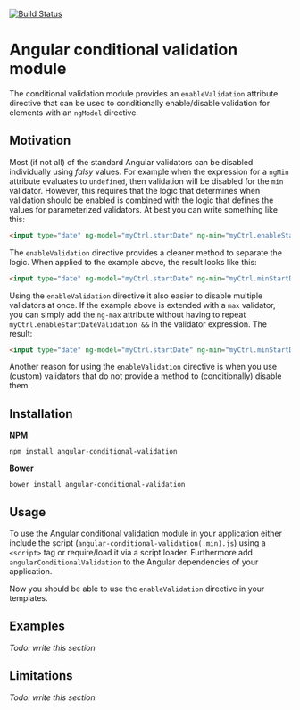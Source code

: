 [![Build Status](https://api.travis-ci.org/dscheerens/angular-conditional-validation.svg?branch=master)](https://travis-ci.org/dscheerens/angular-conditional-validation)

Angular conditional validation module
=====================================

The conditional validation module provides an `enableValidation` attribute directive that can be used to conditionally enable/disable validation for elements with an `ngModel` directive.



Motivation
----------

Most (if not all) of the standard Angular validators can be disabled individually using *falsy* values.
For example when the expression for a `ngMin` attribute evaluates to `undefined`, then validation will be disabled for the `min` validator.
However, this requires that the logic that determines when validation should be enabled is combined with the logic that defines the values for parameterized validators.
At best you can write something like this:

```html
<input type="date" ng-model="myCtrl.startDate" ng-min="myCtrl.enableStartDateValidation && myCtrl.minStartDate">
```

The `enableValidation` directive provides a cleaner method to separate the logic.
When applied to the example above, the result looks like this:

```html
<input type="date" ng-model="myCtrl.startDate" ng-min="myCtrl.minStartDate" enable-validation="myCtrl.enableStartDateValidation">
```

Using the `enableValidation` directive it also easier to disable multiple validators at once.
If the example above is extended with a `max` validator, you can simply add the `ng-max` attribute without having to repeat `myCtrl.enableStartDateValidation &&` in the validator expression.
The result:

```html
<input type="date" ng-model="myCtrl.startDate" ng-min="myCtrl.minStartDate" ng-max="myCtrl.maxStartDate" enable-validation="myCtrl.enableStartDateValidation">
```

Another reason for using the `enableValidation` directive is when you use (custom) validators that do not provide a method to (conditionally) disable them.



Installation
------------

**NPM**

```
npm install angular-conditional-validation
```

**Bower**

```
bower install angular-conditional-validation
```


Usage
-----

To use the Angular conditional validation module in your application either include the script (`angular-conditional-validation(.min).js`) using a `<script>` tag or require/load it via a script loader.
Furthermore add `angularConditionalValidation` to the Angular dependencies of your application.

Now you should be able to use the `enableValidation` directive in your templates.



Examples
--------

*Todo: write this section*



Limitations
-----------

*Todo: write this section*